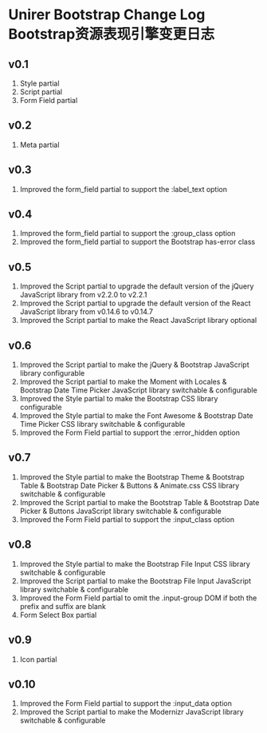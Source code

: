 # Unirer Bootstrap Change Log Bootstrap资源表现引擎变更日志

## v0.1
1. Style partial
2. Script partial
3. Form Field partial

## v0.2
1. Meta partial

## v0.3
1. Improved the form_field partial to support the :label_text option

## v0.4
1. Improved the form_field partial to support the :group_class option
2. Improved the form_field partial to support the Bootstrap has-error class

## v0.5
1. Improved the Script partial to upgrade the default version of the jQuery JavaScript library from v2.2.0 to v2.2.1
2. Improved the Script partial to upgrade the default version of the React JavaScript library from v0.14.6 to v0.14.7
3. Improved the Script partial to make the React JavaScript library optional

## v0.6
1. Improved the Script partial to make the jQuery & Bootstrap JavaScript library configurable
2. Improved the Script partial to make the Moment with Locales & Bootstrap Date Time Picker JavaScript library switchable & configurable
3. Improved the Style partial to make the Bootstrap CSS library configurable
4. Improved the Style partial to make the Font Awesome & Bootstrap Date Time Picker CSS library switchable & configurable
5. Improved the Form Field partial to support the :error_hidden option

## v0.7
1. Improved the Style partial to make the Bootstrap Theme & Bootstrap Table & Bootstrap Date Picker & Buttons & Animate.css CSS library switchable & configurable
2. Improved the Script partial to make the Bootstrap Table & Bootstrap Date Picker & Buttons JavaScript library switchable & configurable
3. Improved the Form Field partial to support the :input_class option

## v0.8
1. Improved the Style partial to make the Bootstrap File Input CSS library switchable & configurable
2. Improved the Script partial to make the Bootstrap File Input JavaScript library switchable & configurable
3. Improved the Form Field partial to omit the .input-group DOM if both the prefix and suffix are blank
4. Form Select Box partial

## v0.9
1. Icon partial

## v0.10
1. Improved the Form Field partial to support the :input_data option
2. Improved the Script partial to make the Modernizr JavaScript library switchable & configurable
